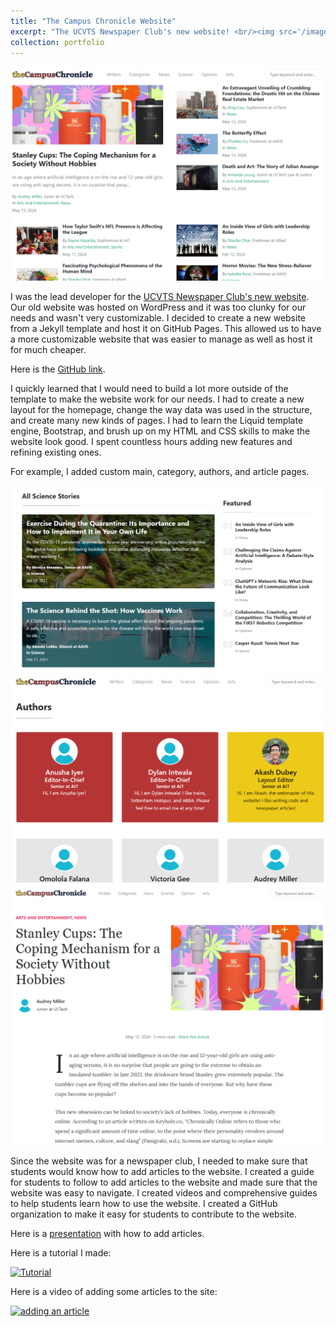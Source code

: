 ```yaml
---
title: "The Campus Chronicle Website"
excerpt: "The UCVTS Newspaper Club's new website! <br/><img src='/images/portfolio/newspaper/front_page.png' width='375' height='263'>"
collection: portfolio
---
```


<img src='/images/portfolio/newspaper/front_page.png'>

I was the lead developer for the [UCVTS Newspaper Club's new website](https://ucvts-campus-chronicle.com/). Our old website was hosted on WordPress and it was too clunky for our needs and wasn't very customizable. I decided to create a new website from a Jekyll template and host it on GitHub Pages. This allowed us to have a more customizable website that was easier to manage as well as host it for much cheaper.

Here is the [GitHub link](https://github.com/The-Campus-Chronicle/website/).

I quickly learned that I would need to build a lot more outside of the template to make the website work for our needs. I had to create a new layout for the homepage, change the way data was used in the structure, and create many new kinds of pages. I had to learn the Liquid template engine, Bootstrap, and brush up on my HTML and CSS skills to make the website look good. I spent countless hours adding new features and refining existing ones.

For example, I added custom main, category, authors, and article pages.

<img src='/images/portfolio/newspaper/science_page.png'>
<img src='/images/portfolio/newspaper/author_page.png'>
<img src='/images/portfolio/newspaper/article_page.png'>

Since the website was for a newspaper club, I needed to make sure that students would know how to add articles to the website. I created a guide for students to follow to add articles to the website and made sure that the website was easy to navigate. I created videos and comprehensive guides to help students learn how to use the website. I created a GitHub organization to make it easy for students to contribute to the website.

Here is a [presentation](https://docs.google.com/presentation/d/1Uj1Jz08X1kLRDBc6Jj9cB4_aVqu3sj2PSrBlm5MK_Y8/edit?usp=sharing) with how to add articles.

Here is a tutorial I made: 

[![Tutorial](https://img.youtube.com/vi/ugQ5J05kNYg/0.jpg)](https://www.youtube.com/watch?v=ugQ5J05kNYg)

Here is a video of adding some articles to the site: 

[![adding an article](https://img.youtube.com/vi/L5-R9Mai1Yc/0.jpg)](https://www.youtube.com/watch?v=L5-R9Mai1Yc)